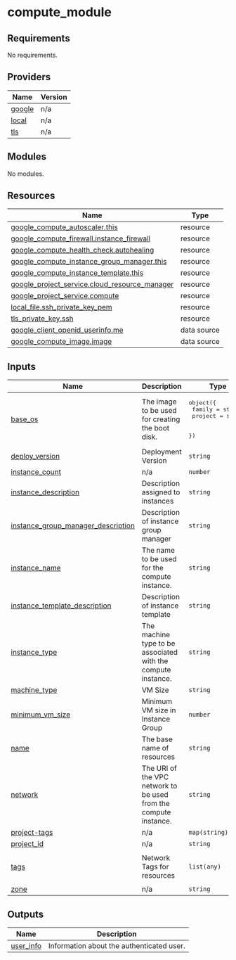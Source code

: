 # compute_module

<!-- BEGIN_TF_DOCS -->
## Requirements

No requirements.

## Providers

| Name | Version |
|------|---------|
| <a name="provider_google"></a> [google](#provider\_google) | n/a |
| <a name="provider_local"></a> [local](#provider\_local) | n/a |
| <a name="provider_tls"></a> [tls](#provider\_tls) | n/a |

## Modules

No modules.

## Resources

| Name | Type |
|------|------|
| [google_compute_autoscaler.this](https://registry.terraform.io/providers/hashicorp/google/latest/docs/resources/compute_autoscaler) | resource |
| [google_compute_firewall.instance_firewall](https://registry.terraform.io/providers/hashicorp/google/latest/docs/resources/compute_firewall) | resource |
| [google_compute_health_check.autohealing](https://registry.terraform.io/providers/hashicorp/google/latest/docs/resources/compute_health_check) | resource |
| [google_compute_instance_group_manager.this](https://registry.terraform.io/providers/hashicorp/google/latest/docs/resources/compute_instance_group_manager) | resource |
| [google_compute_instance_template.this](https://registry.terraform.io/providers/hashicorp/google/latest/docs/resources/compute_instance_template) | resource |
| [google_project_service.cloud_resource_manager](https://registry.terraform.io/providers/hashicorp/google/latest/docs/resources/project_service) | resource |
| [google_project_service.compute](https://registry.terraform.io/providers/hashicorp/google/latest/docs/resources/project_service) | resource |
| [local_file.ssh_private_key_pem](https://registry.terraform.io/providers/hashicorp/local/latest/docs/resources/file) | resource |
| [tls_private_key.ssh](https://registry.terraform.io/providers/hashicorp/tls/latest/docs/resources/private_key) | resource |
| [google_client_openid_userinfo.me](https://registry.terraform.io/providers/hashicorp/google/latest/docs/data-sources/client_openid_userinfo) | data source |
| [google_compute_image.image](https://registry.terraform.io/providers/hashicorp/google/latest/docs/data-sources/compute_image) | data source |

## Inputs

| Name | Description | Type | Default | Required |
|------|-------------|------|---------|:--------:|
| <a name="input_base_os"></a> [base\_os](#input\_base\_os) | The image to be used for creating the boot disk. | <pre>object({<br>    family  = string<br>    project = string<br><br>  })</pre> | <pre>{<br>  "family": "debian-11",<br>  "project": "debian-cloud"<br>}</pre> | no |
| <a name="input_deploy_version"></a> [deploy\_version](#input\_deploy\_version) | Deployment Version | `string` | `"v1"` | no |
| <a name="input_instance_count"></a> [instance\_count](#input\_instance\_count) | n/a | `number` | `3` | no |
| <a name="input_instance_description"></a> [instance\_description](#input\_instance\_description) | Description assigned to instances | `string` | `"This template is used to create nginx-app server instances"` | no |
| <a name="input_instance_group_manager_description"></a> [instance\_group\_manager\_description](#input\_instance\_group\_manager\_description) | Description of instance group manager | `string` | `"Instance group for nginx-app server"` | no |
| <a name="input_instance_name"></a> [instance\_name](#input\_instance\_name) | The name to be used for the compute instance. | `string` | n/a | yes |
| <a name="input_instance_template_description"></a> [instance\_template\_description](#input\_instance\_template\_description) | Description of instance template | `string` | `"nginx-app server template"` | no |
| <a name="input_instance_type"></a> [instance\_type](#input\_instance\_type) | The machine type to be associated with the compute instance. | `string` | `"n1-standard-1"` | no |
| <a name="input_machine_type"></a> [machine\_type](#input\_machine\_type) | VM Size | `string` | `"e2-medium"` | no |
| <a name="input_minimum_vm_size"></a> [minimum\_vm\_size](#input\_minimum\_vm\_size) | Minimum VM size in Instance Group | `number` | `2` | no |
| <a name="input_name"></a> [name](#input\_name) | The base name of resources | `string` | `"nginx-app"` | no |
| <a name="input_network"></a> [network](#input\_network) | The URI of the VPC network to be used from the compute instance. | `string` | n/a | yes |
| <a name="input_project-tags"></a> [project-tags](#input\_project-tags) | n/a | `map(string)` | `{}` | no |
| <a name="input_project_id"></a> [project\_id](#input\_project\_id) | n/a | `string` | n/a | yes |
| <a name="input_tags"></a> [tags](#input\_tags) | Network Tags for resources | `list(any)` | <pre>[<br>  "nginx-app"<br>]</pre> | no |
| <a name="input_zone"></a> [zone](#input\_zone) | n/a | `string` | n/a | yes |

## Outputs

| Name | Description |
|------|-------------|
| <a name="output_user_info"></a> [user\_info](#output\_user\_info) | Information about the authenticated user. |
<!-- END_TF_DOCS -->

